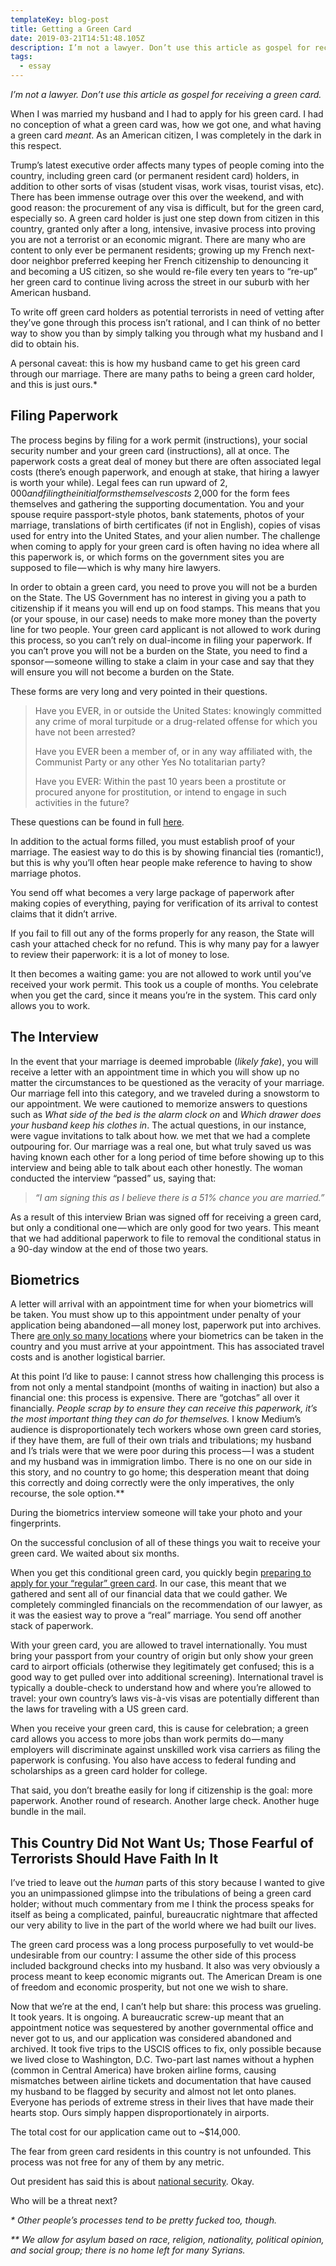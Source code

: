 ```yaml
---
templateKey: blog-post
title: Getting a Green Card
date: 2019-03-21T14:51:48.105Z
description: I’m not a lawyer. Don’t use this article as gospel for receiving a green card.
tags:
  - essay
---
```

_I’m not a lawyer. Don’t use this article as gospel for receiving a green card._

When I was married my husband and I had to apply for his green card. I had no conception of what a green card was, how we got one, and what having a green card _meant_. As an American citizen, I was completely in the dark in this respect.

Trump’s latest executive order affects many types of people coming into the country, including green card (or permanent resident card) holders, in addition to other sorts of visas (student visas, work visas, tourist visas, etc). There has been immense outrage over this over the weekend, and with good reason: the procurement of any visa is difficult, but for the green card, especially so. A green card holder is just one step down from citizen in this country, granted only after a long, intensive, invasive process into proving you are not a terrorist or an economic migrant. There are many who are content to only ever be permanent residents; growing up my French next-door neighbor preferred keeping her French citizenship to denouncing it and becoming a US citizen, so she would re-file every ten years to “re-up” her green card to continue living across the street in our suburb with her American husband.

To write off green card holders as potential terrorists in need of vetting after they’ve gone through this process isn’t rational, and I can think of no better way to show you than by simply talking you through what my husband and I did to obtain his.

A personal caveat: this is how my husband came to get his green card through our marriage. There are many paths to being a green card holder, and this is just ours.*

## Filing Paperwork

The process begins by filing for a work permit (instructions), your social security number and your green card (instructions), all at once. The paperwork costs a great deal of money but there are often associated legal costs (there’s enough paperwork, and enough at stake, that hiring a lawyer is worth your while). Legal fees can run upward of $2,000 and filing the initial forms themselves costs ~$2,000 for the form fees themselves and gathering the supporting documentation. You and your spouse require passport-style photos, bank statements, photos of your marriage, translations of birth certificates (if not in English), copies of visas used for entry into the United States, and your alien number. The challenge when coming to apply for your green card is often having no idea where all this paperwork is, or which forms on the government sites you are supposed to file — which is why many hire lawyers.

In order to obtain a green card, you need to prove you will not be a burden on the State. The US Government has no interest in giving you a path to citizenship if it means you will end up on food stamps. This means that you (or your spouse, in our case) needs to make more money than the poverty line for two people. Your green card applicant is not allowed to work during this process, so you can’t rely on dual-income in filing your paperwork. If you can’t prove you will not be a burden on the State, you need to find a sponsor — someone willing to stake a claim in your case and say that they will ensure you will not become a burden on the State.

These forms are very long and very pointed in their questions.

> Have you EVER, in or outside the United States: knowingly committed any crime of moral turpitude or a drug-related offense for which you have not been arrested?
>
> Have you EVER been a member of, or in any way affiliated with, the Communist Party or any other Yes No totalitarian party?
>
> Have you EVER: Within the past 10 years been a prostitute or procured anyone for prostitution, or intend to engage in such activities in the future?

These questions can be found in full [here](https://www.uscis.gov/system/files_force/files/form/i-485.pdf?download=1).

In addition to the actual forms filled, you must establish proof of your marriage. The easiest way to do this is by showing financial ties (romantic!), but this is why you’ll often hear people make reference to having to show marriage photos.

You send off what becomes a very large package of paperwork after making copies of everything, paying for verification of its arrival to contest claims that it didn’t arrive.

If you fail to fill out any of the forms properly for any reason, the State will cash your attached check for no refund. This is why many pay for a lawyer to review their paperwork: it is a lot of money to lose.

It then becomes a waiting game: you are not allowed to work until you’ve received your work permit. This took us a couple of months. You celebrate when you get the card, since it means you’re in the system. This card only allows you to work.

## The Interview

In the event that your marriage is deemed improbable (_likely fake_), you will receive a letter with an appointment time in which you will show up no matter the circumstances to be questioned as the veracity of your marriage. Our marriage fell into this category, and we traveled during a snowstorm to our appointment. We were cautioned to memorize answers to questions such as _What side of the bed is the alarm clock on_ and _Which drawer does your husband keep his clothes in_. The actual questions, in our instance, were vague invitations to talk about how. we met that we had a complete outpouring for. Our marriage was a real one, but what truly saved us was having known each other for a long period of time before showing up to this interview and being able to talk about each other honestly. The woman conducted the interview “passed” us, saying that:

> _“I am signing this as I believe there is a 51% chance you are married.”_

As a result of this interview Brian was signed off for receiving a green card, but only a conditional one — which are only good for two years. This meant that we had additional paperwork to file to removal the conditional status in a 90-day window at the end of those two years.

## Biometrics

A letter will arrival with an appointment time for when your biometrics will be taken. You must show up to this appointment under penalty of your application being abandoned — all money lost, paperwork put into archives. There [are only so many locations](https://egov.uscis.gov/crisgwi/go?action=offices.type&OfficeLocator.office_type=ASC) where your biometrics can be taken in the country and you must arrive at your appointment. This has associated travel costs and is another logistical barrier.

At this point I’d like to pause: I cannot stress how challenging this process is from not only a mental standpoint (months of waiting in inaction) but also a financial one: this process is expensive. There are “gotchas” all over it financially. _People scrap by to ensure they can receive this paperwork, it’s the most important thing they can do for themselves._ I know Medium’s audience is disproportionately tech workers whose own green card stories, if they have them, are full of their own trials and tribulations; my husband and I’s trials were that we were poor during this process — I was a student and my husband was in immigration limbo. There is no one on our side in this story, and no country to go home; this desperation meant that doing this correctly and doing correctly were the only imperatives, the only recourse, the sole option.\*\*

During the biometrics interview someone will take your photo and your fingerprints.

On the successful conclusion of all of these things you wait to receive your green card. We waited about six months.

When you get this conditional green card, you quickly begin [preparing to apply for your “regular” green card](https://www.uscis.gov/system/files_force/files/form/i-751.pdf?download=1). In our case, this meant that we gathered and sent all of our financial data that we could gather. We completely commingled financials on the recommendation of our lawyer, as it was the easiest way to prove a “real” marriage. You send off another stack of paperwork.

With your green card, you are allowed to travel internationally. You must bring your passport from your country of origin but only show your green card to airport officials (otherwise they legitimately get confused; this is a good way to get pulled over into additional screening). International travel is typically a double-check to understand how and where you’re allowed to travel: your own country’s laws vis-à-vis visas are potentially different than the laws for traveling with a US green card.

When you receive your green card, this is cause for celebration; a green card allows you access to more jobs than work permits do — many employers will discriminate against unskilled work visa carriers as filing the paperwork is confusing. You also have access to federal funding and scholarships as a green card holder for college.

That said, you don’t breathe easily for long if citizenship is the goal: more paperwork. Another round of research. Another large check. Another huge bundle in the mail.

## This Country Did Not Want Us; Those Fearful of Terrorists Should Have Faith In It

I’ve tried to leave out the _human_ parts of this story because I wanted to give you an unimpassioned glimpse into the tribulations of being a green card holder; without much commentary from me I think the process speaks for itself as being a complicated, painful, bureaucratic nightmare that affected our very ability to live in the part of the world where we had built our lives.

The green card process was a long process purposefully to vet would-be undesirable from our country: I assume the other side of this process included background checks into my husband. It also was very obviously a process meant to keep economic migrants out. The American Dream is one of freedom and economic prosperity, but not one we wish to share.

Now that we’re at the end, I can’t help but share: this process was grueling. It took years. It is ongoing. A bureaucratic screw-up meant that an appointment notice was sequestered by another governmental office and never got to us, and our application was considered abandoned and archived. It took five trips to the USCIS offices to fix, only possible because we lived close to Washington, D.C. Two-part last names without a hyphen (common in Central America) have broken airline forms, causing mismatches between airline tickets and documentation that have caused my husband to be flagged by security and almost not let onto planes. Everyone has periods of extreme stress in their lives that have made their hearts stop. Ours simply happen disproportionately in airports.

The total cost for our application came out to ~$14,000.

The fear from green card residents in this country is not unfounded. This process was not free for any of them by any metric.

Out president has said this is about [national security](https://www.bloomberg.com/graphics/2017-trump-immigration-ban-conflict-of-interest/). Okay.

Who will be a threat next?

_\* Other people’s processes tend to be pretty fucked too, though._

_\*\* We allow for asylum based on race, religion, nationality, political opinion, and social group; there is no home left for many Syrians._
